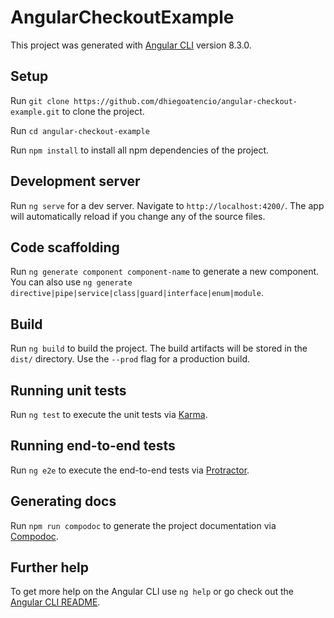 # AngularCheckoutExample

This project was generated with [Angular CLI](https://github.com/angular/angular-cli) version 8.3.0.

## Setup

Run `git clone https://github.com/dhiegoatencio/angular-checkout-example.git` to clone the project.

Run `cd angular-checkout-example`

Run `npm install` to install all npm dependencies of the project.


## Development server

Run `ng serve` for a dev server. Navigate to `http://localhost:4200/`. The app will automatically reload if you change any of the source files.

## Code scaffolding

Run `ng generate component component-name` to generate a new component. You can also use `ng generate directive|pipe|service|class|guard|interface|enum|module`.

## Build

Run `ng build` to build the project. The build artifacts will be stored in the `dist/` directory. Use the `--prod` flag for a production build.

## Running unit tests

Run `ng test` to execute the unit tests via [Karma](https://karma-runner.github.io).

## Running end-to-end tests

Run `ng e2e` to execute the end-to-end tests via [Protractor](http://www.protractortest.org/).

## Generating docs

Run `npm run compodoc` to generate the project documentation via [Compodoc](https://compodoc.app/).

## Further help

To get more help on the Angular CLI use `ng help` or go check out the [Angular CLI README](https://github.com/angular/angular-cli/blob/master/README.md).
